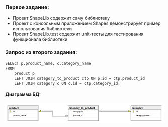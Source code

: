 ### Первое задание:
- Проект ShapeLib содержит саму библиотеку
- Проект с консольным приложением Shapes демонстрирует пример использования библиотеки
- Проект ShapeLib.test содержит unit-тесты для тестирования функционала библиотеки

### Запрос из второго задания:
	SELECT p.product_name, c.category_name 
	FROM 
		product p
		LEFT JOIN category_to_product ctp ON p.id = ctp.product_id
		LEFT JOIN category c ON c.id = ctp.category_id; 

#### Диаграмма БД:
![Диаграмма БД](https://github.com/MDOsipov/ShapeLibrary/blob/master/diagram.JPG)

